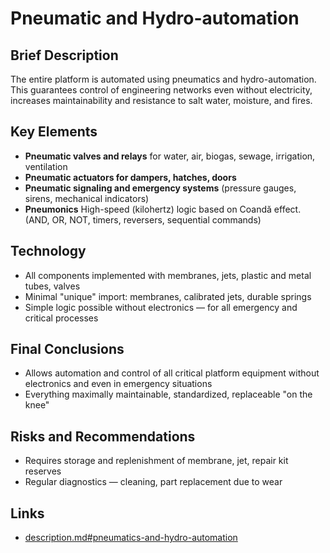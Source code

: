 # Pneumatic and Hydro-automation

## Brief Description
The entire platform is automated using pneumatics and hydro-automation. This guarantees control of engineering networks even without electricity, increases maintainability and resistance to salt water, moisture, and fires.

## Key Elements

- **Pneumatic valves and relays** for water, air, biogas, sewage, irrigation, ventilation
- **Pneumatic actuators for dampers, hatches, doors**
- **Pneumatic signaling and emergency systems** (pressure gauges, sirens, mechanical indicators)
- **Pneumonics** High-speed (kilohertz) logic based on Coandă effect. (AND, OR, NOT, timers, reversers, sequential commands)

## Technology

- All components implemented with membranes, jets, plastic and metal tubes, valves
- Minimal "unique" import: membranes, calibrated jets, durable springs
- Simple logic possible without electronics — for all emergency and critical processes

## Final Conclusions

- Allows automation and control of all critical platform equipment without electronics and even in emergency situations
- Everything maximally maintainable, standardized, replaceable "on the knee"

## Risks and Recommendations

- Requires storage and replenishment of membrane, jet, repair kit reserves
- Regular diagnostics — cleaning, part replacement due to wear

## Links

- [description.md#pneumatics-and-hydro-automation](description.md)
